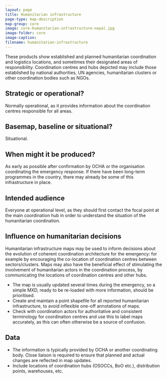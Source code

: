 ```yaml
---
layout: page
title: Humanitarian infrastructure
page-type: map-description
map-group: core
image: core-humanitarian-infrastructure-nepal.jpg
image-folder: core
image-caption: 
filename: humanitarian-infrastructure
---
```

These products show established and planned humanitarian coordination and logistics locations, and sometimes their designated areas of responsibility. Coordination centres and hubs depicted may include those established by national authorities, UN agencies, humanitarian clusters or other coordination bodies such as NGOs.

## Strategic or operational?

Normally operational, as it provides information about the coordination centres responsible for all areas.

## Basemap, baseline or situational?

Situational.

## When might it be produced?

As early as possible after confirmation by OCHA or the organisation coordinating the emergency response. If there have been long-term programmes in the country, there may already be some of this infrastructure in place.

## Intended audience

Everyone at operational level, as they should first contact the focal point at the main coordination hub in order to understand the situation of the humanitarian coordination.

## Influence on humanitarian decisions

Humanitarian infrastructure maps may be used to inform decisions about the evolution of coherent coordination architecture for the emergency: for example by encouraging the co-location of coordination centres between sectors/clusters. Maps may also have the beneficial effect of stimulating the involvement of humanitarian actors in the coordination process, by communicating the locations of coordination centres and other hubs.

* The map is usually updated several times during the emergency, so a simple MXD, ready to be re-loaded with more information, should be prioritised.
* Create and maintain a point shapefile for all reported humanitarian infrastructure, to avoid inflexible one-off annotations of maps.
* Check with coordination actors for authoritative and consistent terminology for coordination centres and use this to label maps accurately, as this can often otherwise be a source of confusion.

## Data

* The information is typically provided by OCHA or another coordinating body. Close liaison is required to ensure that planned and actual changes are reflected in map updates.
* Include locations of coordination hubs \(OSOCCs, BoO etc.\), distribution points, warehouses, etc.

